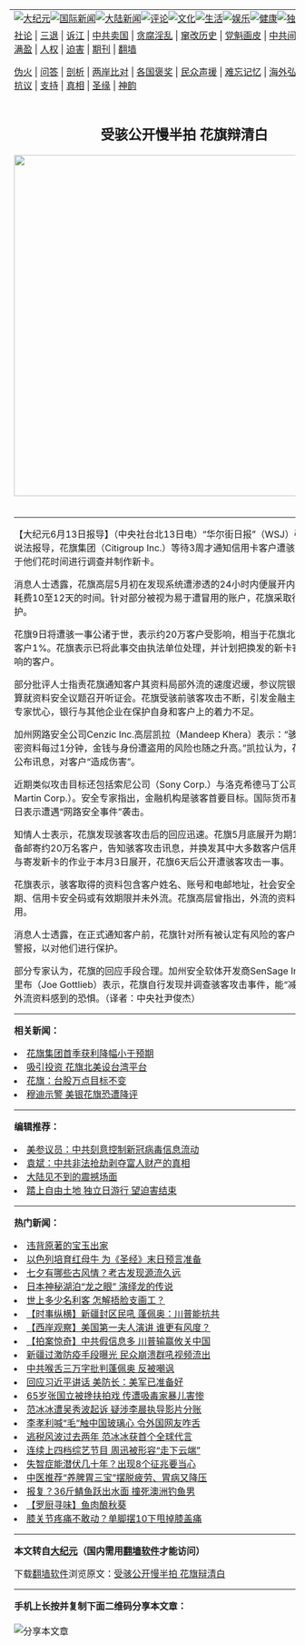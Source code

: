 <a name="1" id="1" target="_blank"></a><span id="1"></span>
<table align=center border="0"><tr><td colspan="2" VALIGN=TOP><a href="https://github.com/oaxdni3756/djy/blob/master/gb/nsc413.md#1"><img src="https://raw.githubusercontent.com/oaxdni3756/www/master/t/djy/1.jpg" title="大纪元"></a><a href="https://github.com/oaxdni3756/djy/blob/master/gb/n24hr.md#1"><img src="https://raw.githubusercontent.com/oaxdni3756/www/master/t/djy/3.jpg" title="国际新闻"></a><a href="https://github.com/oaxdni3756/djy/blob/master/gb/nsc413.md#1"><img src="https://raw.githubusercontent.com/oaxdni3756/www/master/t/djy/4.jpg" title="大陆新闻"></a><a href="https://github.com/oaxdni3756/djy/blob/master/gb/news392.md#1"><img src="https://raw.githubusercontent.com/oaxdni3756/www/master/t/djy/5.jpg" title="评论"></a><a href="https://github.com/oaxdni3756/djy/blob/master/gb/news2007.md#1"><img src="https://raw.githubusercontent.com/oaxdni3756/www/master/t/djy/6.jpg" title="文化"></a><a href="https://github.com/oaxdni3756/djy/blob/master/gb/news2008.md#1"><img src="https://raw.githubusercontent.com/oaxdni3756/www/master/t/djy/7.jpg" title="生活"></a><a href="https://github.com/oaxdni3756/djy/blob/master/gb/ncyule.md#1"><img src="https://raw.githubusercontent.com/oaxdni3756/www/master/t/djy/8.jpg" title="娱乐"></a><a href="https://github.com/oaxdni3756/djy/blob/master/gb/nsc1002.md#1"><img src="https://raw.githubusercontent.com/oaxdni3756/www/master/t/djy/9.jpg" title="健康"><a href="https://github.com/oaxdni3756/djy/blob/master/gb/nf6092.md#1"><img src="https://raw.githubusercontent.com/oaxdni3756/www/master/t/djy/10a.jpg" title="独家"></a><a href="https://github.com/oaxdni3756/djy/blob/master/gb/nf4514.md#1"><img src="https://raw.githubusercontent.com/oaxdni3756/www/master/t/djy/12a.jpg" title="头条"></a></td></tr>
<tr><td colspan="2" VALIGN=TOP><a target="_blank" href="https://github.com/oaxdni3756/djy/blob/master/gb/9p.md#1">社论</a> | <a target="_blank" href="https://github.com/oaxdni3756/djy/blob/master/gb/nf5657.md#1">三退</a> | <a target="_blank" href="https://github.com/oaxdni3756/djy/blob/master/gb/nf6124.md#1">诉江</a> | <a target="_blank" href="https://github.com/oaxdni3756/djy/blob/master/gb/nf1176117.md#1">中共卖国</a> | <a target="_blank" href="https://github.com/oaxdni3756/djy/blob/master/gb/nf5773.md#1">贪腐淫乱</a> | <a target="_blank" href="https://github.com/oaxdni3756/djy/blob/master/gb/nf1176115.md#1">窜改历史</a> | <a target="_blank" href="https://github.com/oaxdni3756/djy/blob/master/gb/nf1176107.md#1">党魁画皮</a> | <a target="_blank" href="https://github.com/oaxdni3756/djy/blob/master/gb/nf1320400.md#1">中共间谍</a> | <a target="_blank" href="https://github.com/oaxdni3756/djy/blob/master/gb/nf1176114.md#1">破坏传统</a> | <a target="_blank" href="https://github.com/oaxdni3756/ntdtv/blob/master/gb/prog447_1.md#1">恶贯满盈</a> | <a target="_blank" href="https://github.com/oaxdni3756/djy/blob/master/gb/ncid278.md#1">人权</a> | <a target="_blank" href="https://github.com/oaxdni3756/djy/blob/master/gb/nf1176111.md#1">迫害</a> | <a target="_blank" href="https://gitlab.com/szzdlab/mh-qikan/blob/master/README.md#1">期刊</a> | <a target="_blank" href="https://github.com/oaxdni3756/www/blob/master/README.md?zsrh#8">翻墙</a></p><p><a target="_blank" href="https://github.com/oaxdni3756/djy/blob/master/gb/nf5562.md#1">伪火</a> | <a target="_blank" href="https://github.com/oaxdni3756/djy/blob/master/gb/nf4378.md#1">问答</a> | <a target="_blank" href="https://github.com/oaxdni3756/djy/blob/master/gb/nf5792.md#1">剖析</a> | <a target="_blank" href="https://github.com/oaxdni3756/djy/blob/master/gb/nf5735.md#1">两岸比对</a> | <a target="_blank" href="https://github.com/oaxdni3756/djy/blob/master/gb/nf6119.md#1">各国褒奖</a> | <a target="_blank" href="https://github.com/oaxdni3756/djy/blob/master/gb/nf6120.md#1">民众声援</a> | <a target="_blank" href="https://github.com/oaxdni3756/djy/blob/master/gb/nf1188594.md#1">难忘记忆</a> | <a target="_blank" href="https://github.com/oaxdni3756/djy/blob/master/gb/nf3180.md#1">海外弘传</a> | <a target="_blank" href="https://github.com/oaxdni3756/djy/blob/master/gb/nf5410.md#1">万人上访</a> | <a target="_blank" href="https://github.com/oaxdni3756/ntdtv/blob/master/gb/prog1530_1.md#1">和平抗议</a> | <a target="_blank" href="https://github.com/oaxdni3756/djy/blob/master/gb/nf4386.md#1">支持</a> | <a target="_blank" href="https://github.com/oaxdni3756/djy/blob/master/gb/nf4389.md#1">真相</a> | <a target="_blank" href="https://github.com/oaxdni3756/djy/blob/master/gb/nf5790.md#1">圣缘</a> | <a target="_blank" href="https://github.com/oaxdni3756/djy/blob/master/gb/nf4786.md#1">神韵</a></td></tr>
<tr><td VALIGN=TOP width="626"><h2 align=center>受骇公开慢半拍 花旗辩清白</h2>
<img width="600" src="https://i.epochtimes.com/assets/uploads/2020/08/us-HongKong-officials-sanction-ccp_1200x800-320x200.jpg" />
<h6></h6>
<hr>
	<p>【大纪元6月13日报导】（中央社台北13日电）“华尔街日报”（WSJ）引述知情人士说法报导，<ahref="https://github.com/oaxdni3756/djy/blob/master/gb/tag/%E8%8A%B1%E6%97%97.md#1">花旗</a>集团（Citigroup Inc.）等待3周才通知信用卡客户遭骇客攻击，是由于他们花时间进行调查并制作新卡。</p>
<p>消息人士透露，<ahref="https://github.com/oaxdni3756/djy/blob/master/gb/tag/%E8%8A%B1%E6%97%97.md#1">花旗</a>高层5月初在发现系统遭渗透的24小时内便展开内部调查，调查耗费10至12天的时间。针对部分被视为易于遭冒用的账户，花旗采取行动进行保护。</p>
<p>花旗9日将遭骇一事公诸于世，表示约20万客户受影响，相当于花旗北美地区信用卡客户1%。花旗表示已将此事交由执法单位处理，并计划把换发的新卡寄给多数受影响的客户。</p>
<p>部分批评人士指责花旗通知客户其资料局部外流的速度迟缓，参议院银行委员会正打算就资料安全议题召开听证会。花旗受骇前骇客攻击不断，引发金融主管机关与安全专家忧心，银行与其他企业在保护自身和客户上的着力不足。</p>
<p>加州网路安全公司Cenzic Inc.高层凯拉（Mandeep Khera）表示：“骇客取得客户机密资料每过1分钟，金钱与身份遭盗用的风险也随之升高。”凯拉认为，花旗由于延迟公布讯息，对客户“造成伤害”。</p>
<p>近期类似攻击目标还包括索尼公司（Sony Corp.）与洛克希德马丁公司（Lockheed Martin Corp.）。安全专家指出，金融机构是骇客首要目标。国际货币基金（IMF）11日表示遭遇“网路安全事件”袭击。</p>
<p>知情人士表示，花旗发现骇客攻击后的回应迅速。花旗5月底展开为期1周的工作，准备邮寄约20万名客户，告知骇客攻击讯息，并换发其中大多数客户信用卡。客户通知与寄发新卡的作业于本月3日展开，花旗6天后公开遭骇客攻击一事。</p>
<p>花旗表示，骇客取得的资料包含客户姓名、账号和电邮地址，社会安全号码、出生日期、信用卡安全码或有效期限并未外流。花旗高层曾指出，外流的资料不足以进行冒用。</p>
<p>消息人士透露，在正式通知客户前，花旗针对所有被认定有风险的客户发出内部诈骗警报，以对他们进行保护。</p>
<p>部分专家认为，花旗的回应手段合理。加州安全软体开发商SenSage Inc.执行长高特里布（Joe Gottlieb）表示，花旗自行发现并调查骇客攻击事件，能“减轻”客户对未外流资料感到的恐惧。（译者：中央社尹俊杰）</p>
	
<hr>


<strong>相关新闻：</strong>
<li><a href="https://github.com/oaxdni3756/djy/blob/master/gb/11/4/18/n3232011.md#1">花旗集团首季获利降幅小于预期</a></li>
<li><a href="https://github.com/oaxdni3756/djy/blob/master/gb/11/5/18/n3260352.md#1">吸引投资 花旗北美设台湾平台</a></li>
<li><a href="https://github.com/oaxdni3756/djy/blob/master/gb/11/5/25/n3266746.md#1">花旗：台股万点目标不变</a></li>
<li><a href="https://github.com/oaxdni3756/djy/blob/master/gb/11/6/3/n3275652.md#1">穆迪示警 美银花旗恐遭降评</a></li>
<hr>


<strong>编辑推荐：</strong>
<li><a href="https://github.com/onzhi266/djy/blob/master/gb/20/2/22/n11887949.md#1">美参议员：中共刻意控制新冠病毒信息流动</a></li>
<li><a href="https://github.com/tsiac2612/djy/blob/master/gb/18/2/13/n10139150.md#1" target="_blank">袁斌：中共非法抢劫剥夺富人财产的真相</a></li><li><a href="https://github.com/oaxdni3756/djy/blob/master/gb/13/11/27/n4020290.md?dfh#1" target="_blank">大陆见不到的震撼场面</a></li><li><a href="https://github.com/tsiac2612/djy/blob/master/gb/19/7/6/n11369063.md#1" target="_blank">踏上自由土地 独立日游行 望迫害结束</a></li>
<hr>

<strong>热门新闻：</strong>
<li><a href="https://github.com/oaxdni3756/djy/blob/master/gb/20/6/29/n12218273.md#1">违背原著的宝玉出家</a></li>
<li><a href="https://github.com/oaxdni3756/djy/blob/master/gb/20/8/24/n12353478.md#1">以色列培育红母牛 为《圣经》末日预言准备</a></li>
<li><a href="https://github.com/oaxdni3756/djy/blob/master/gb/20/8/21/n12347600.md#1">七夕有哪些古风情？考古发现源流久远</a></li>
<li><a href="https://github.com/oaxdni3756/djy/blob/master/gb/20/8/24/n12353033.md#1">日本神秘湖泊“龙之眼” 演绎龙的传说</a></li>
<li><a href="https://github.com/oaxdni3756/djy/blob/master/gb/16/11/19/n8507459.md#1">世上多少名利客 怎解捂脸支画工？</a></li>
<li><a href="https://github.com/oaxdni3756/djy/blob/master/gb/20/8/26/n12359705.md#1">【时事纵横】新疆封区民吼 蓬佩奥：川普能抗共</a></li>
<li><a href="https://github.com/oaxdni3756/djy/blob/master/gb/20/8/27/n12360401.md#1">【西岸观察】美国第一夫人演讲 谁更有风度？</a></li>
<li><a href="https://github.com/oaxdni3756/djy/blob/master/gb/20/8/26/n12357890.md#1">【拍案惊奇】中共假信息多 川普输赢攸关中国</a></li>
<li><a href="https://github.com/oaxdni3756/djy/blob/master/gb/20/8/24/n12354614.md#1">新疆过激防疫手段曝光 民众崩溃群吼视频流出</a></li>
<li><a href="https://github.com/oaxdni3756/djy/blob/master/gb/20/8/25/n12356542.md#1">中共喉舌三万字批判蓬佩奥 反被嘲讽</a></li>
<li><a href="https://github.com/oaxdni3756/djy/blob/master/gb/20/8/25/n12356886.md#1">回应习近平讲话 美防长：美军已准备好</a></li>
<li><a href="https://github.com/oaxdni3756/djy/blob/master/gb/20/8/25/n12357141.md#1">65岁张国立被搀扶拍戏 传遭吸毒家暴儿害惨</a></li>
<li><a href="https://github.com/oaxdni3756/djy/blob/master/gb/20/8/24/n12354392.md#1">范冰冰遭吴秀波起诉 疑涉李晨执导影片分账</a></li>
<li><a href="https://github.com/oaxdni3756/djy/blob/master/gb/20/8/24/n12353098.md#1">李孝利喊“毛”触中国玻璃心 令外国网友咋舌</a></li>
<li><a href="https://github.com/oaxdni3756/djy/blob/master/gb/20/8/25/n12356940.md#1">逃税风波过去两年 范冰冰获首个全球代言</a></li>
<li><a href="https://github.com/oaxdni3756/djy/blob/master/gb/20/8/24/n12354738.md#1">连续上四档综艺节目 周迅被形容“走下云端”</a></li>
<li><a href="https://github.com/oaxdni3756/djy/blob/master/gb/20/8/24/n12354004.md#1">失智症能潜伏几十年？出现8个征兆要当心</a></li>
<li><a href="https://github.com/oaxdni3756/djy/blob/master/gb/20/8/24/n12354783.md#1">中医推荐“养脾胃三宝”摆脱疲劳、胃病又降压</a></li>
<li><a href="https://github.com/oaxdni3756/djy/blob/master/gb/20/8/24/n12353985.md#1">报复？36斤鲭鱼跃出水面 撞死澳洲钓鱼男</a></li>
<li><a href="https://github.com/oaxdni3756/djy/blob/master/gb/20/8/19/n12343660.md#1">【罗厨寻味】鱼肉酿秋葵</a></li>
<li><a href="https://github.com/oaxdni3756/djy/blob/master/gb/20/8/25/n12356691.md#1">膝关节疼痛不敢动？单脚摆10下甩掉膝盖痛</a></li>
<hr>

<strong>本文转自<a href="https://www.epochtimes.com">大纪元</a>（国内需用<a href="https://github.com/oaxdni3756/www/blob/master/README.md#8">翻墙软件</a>才能访问）</strong><p>下载<a href="https://github.com/oaxdni3756/www/blob/master/README.md#8">翻墙软件</a>浏览原文：<a href="https://www.epochtimes.com/gb/11/6/13/n3284792.htm">受骇公开慢半拍 花旗辩清白</a></p><hr>

<strong>手机上长按并复制下面二维码分享本文章：</strong><br><br><img src="http://www.szzd.org/v.php?action=qrcode&url=https://github.com/oaxdni3756/djy/blob/master/gb/11/6/13/n3284792.md%231" title="分享本文章"></td><td VALIGN=TOP><a href="https://github.com/oaxdni3756/djy/blob/master/gb/16/1/21/n4622075.md?dfh#1" target="_blank"><img src="https://raw.githubusercontent.com/oaxdni3756/djy/master/gb/300/wei-f1.jpg" title="中共的伪火骗局"  alt="中共的伪火骗局"></a><br><a href="https://github.com/oaxdni3756/www/blob/master/README.md?dfh#9" target="_blank"><img src="https://raw.githubusercontent.com/oaxdni3756/djy/master/gb/300/yong-h.jpg" title="永恒的见证"  alt="永恒的见证"></a><br><a href="https://github.com/oaxdni3756/djy/blob/master/gb/13/9/29/n3974789.md?dfh#1" target="_blank"><img src="https://raw.githubusercontent.com/oaxdni3756/djy/master/gb/300/shang-lnz.jpg" title="善良女子被中共投男牢"  alt="善良女子被中共投男牢"></a><br><a href="https://github.com/oaxdni3756/djy/blob/master/gb/16/3/16/n4663449.md?dfh#1" target="_blank"><img src="https://raw.githubusercontent.com/oaxdni3756/djy/master/gb/300/huo-z3.jpg" title="警卫目击活摘器官"  alt="警卫目击活摘器官"></a><br><a href="https://github.com/oaxdni3756/djy/blob/master/gb/16/8/7/n8177641.md?dfh#1" target="_blank"><img src="https://raw.githubusercontent.com/oaxdni3756/djy/master/gb/300/huo-z4.jpg" title="证人描述活摘恐怖"  alt="证人描述活摘恐怖"></a><br><a href="https://github.com/oaxdni3756/djy/blob/master/gb/10/4/19/n2881569.md?dfh#1" target="_blank"><img src="https://raw.githubusercontent.com/oaxdni3756/djy/master/gb/300/huo-z1.jpg" title="揭开活摘器官黑幕"  alt="揭开活摘器官黑幕"></a><br><a href="https://github.com/oaxdni3756/djy/blob/master/gb/10/11/7/n3077476.md?dfh#1" target="_blank"><img src="https://raw.githubusercontent.com/oaxdni3756/djy/master/gb/300/ma-ks.jpg" title="马克思的成魔之路"  alt="马克思的成魔之路"></a><br><a href="https://github.com/oaxdni3756/djy/blob/master/gb/14/6/9/n4173977.md?dfh#1" target="_blank"><img src="https://raw.githubusercontent.com/oaxdni3756/djy/master/gb/300/chang-zs.jpg" title="藏字石 蕴天机"  alt="藏字石 蕴天机"></a><br><a href="https://github.com/oaxdni3756/djy/blob/master/gb/18/5/10/n10381511.md?dfh#1" target="_blank"><img src="https://raw.githubusercontent.com/oaxdni3756/djy/master/gb/300/st1.jpg" title="关注3亿人三退"  alt="关注3亿人三退"></a><br><a href="https://github.com/oaxdni3756/djy/blob/master/gb/18/3/21/n10237682.md?dfh#1" target="_blank"><img src="https://raw.githubusercontent.com/oaxdni3756/djy/master/gb/300/jie-t.jpg" title="解体中共复兴中华"  alt="解体中共复兴中华"></a><br><a href="https://github.com/oaxdni3756/djy/blob/master/gb/9/2/9/n2422991.md?dfh#1" target="_blank"><img src="https://raw.githubusercontent.com/oaxdni3756/djy/master/gb/300/gao-zs.jpg" title="中共迫害良心律师"  alt="中共迫害良心律师"></a><br><a href="https://github.com/oaxdni3756/djy/blob/master/gb/18/12/9/n10900044.md?dfh#1" target="_blank"><img src="https://raw.githubusercontent.com/oaxdni3756/djy/master/gb/300/sj1.jpg" title="303万人举报江泽民"  alt="303万人举报江泽民"></a><br><a href="https://github.com/oaxdni3756/djy/blob/master/gb/18/8/28/n10672014.md?dfh#1" target="_blank"><img src="https://raw.githubusercontent.com/oaxdni3756/djy/master/gb/300/sj2.jpg" title="这些官员为何起诉江泽民"  alt="这些官员为何起诉江泽民"></a><br><a href="https://github.com/oaxdni3756/djy/blob/master/gb/8/12/18/n2367165.md?dfh#1" target="_blank"><img src="https://raw.githubusercontent.com/oaxdni3756/djy/master/gb/300/liangan.jpg" title="海峡两岸的强烈对比"  alt="海峡两岸的强烈对比"></a><br><a href="https://github.com/oaxdni3756/djy/blob/master/gb/15/12/10/n4593139.md?dfh#1" target="_blank"><img src="https://raw.githubusercontent.com/oaxdni3756/djy/master/gb/300/jia-ndzl.jpg" title="加拿大总理的贺信"  alt="加拿大总理的贺信"></a><br><a href="https://github.com/oaxdni3756/djy/blob/master/gb/11/6/17/n3289382.md?dfh#1" target="_blank"><img src="https://raw.githubusercontent.com/oaxdni3756/djy/master/gb/300/xiao-wd.jpg" title="探寻真相兼听则明"  alt="探寻真相兼听则明"></a><br><a href="https://github.com/oaxdni3756/djy/blob/master/gb/18/10/27/n10812623.md?dfh#1" target="_blank"><img src="https://raw.githubusercontent.com/oaxdni3756/djy/master/gb/300/yindu.jpg" title="印度媒体报道东方"  alt="印度媒体报道东方"></a><br><a href="https://github.com/oaxdni3756/djy/blob/master/gb/18/6/9/n10469652.md?dfh#1" target="_blank"><img src="https://raw.githubusercontent.com/oaxdni3756/djy/master/gb/300/xie-j.jpg" title="不一样的海外校园"  alt="不一样的海外校园"></a><br><a href="https://github.com/oaxdni3756/djy/blob/master/gb/7/4/5/n1669415.md?dfh#1" target="_blank"><img src="https://raw.githubusercontent.com/oaxdni3756/djy/master/gb/300/li-up.jpg" title="从大师到徒弟的传奇"  alt="从大师到徒弟的传奇"></a><br><a href="https://github.com/oaxdni3756/djy/blob/master/gb/17/5/26/n9191512.md?dfh#1" target="_blank"><img src="https://raw.githubusercontent.com/oaxdni3756/djy/master/gb/300/zfl2.jpg" title="亿万人与东方一本奇书"  alt="亿万人与东方一本奇书"></a><br><a href="https://github.com/oaxdni3756/djy/blob/master/gb/13/11/27/n4020290.md?dfh#1" target="_blank"><img src="https://raw.githubusercontent.com/oaxdni3756/djy/master/gb/300/zhen-h.jpg" title="大陆见不到的震撼场面"  alt="大陆见不到的震撼场面"></a><br><a href="https://github.com/oaxdni3756/djy/blob/master/gb/15/7/17/n4482910.md?dfh#1" target="_blank"><img src="https://raw.githubusercontent.com/oaxdni3756/djy/master/gb/300/dalu-sk.jpg" title="人心向善 大陆当初盛况"  alt="人心向善 大陆当初盛况"></a><br><a href="https://github.com/oaxdni3756/djy/blob/master/gb/19/1/5/n10955468.md?dfh#1" target="_blank"><img src="https://raw.githubusercontent.com/oaxdni3756/djy/master/gb/300/zfl1.jpg" title="追寻真理 这书讲什么"  alt="追寻真理 这书讲什么"></a><br><a href="https://github.com/oaxdni3756/www/blob/master/README.md?dfh#1" target="_blank"><img src="https://raw.githubusercontent.com/oaxdni3756/djy/master/gb/300/fq1.jpg" title="下载免费翻墙软件"  alt="下载免费翻墙软件"></a><br></td></tr></table>
